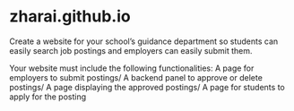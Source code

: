 # zharai.github.io
Create a website for your school’s guidance department so students can easily search job postings and employers can easily submit them. 

Your website must include the following functionalities:
A page for employers to submit postings/
A backend panel to approve or delete postings/
A page displaying the approved postings/
A page for students to apply for the posting
